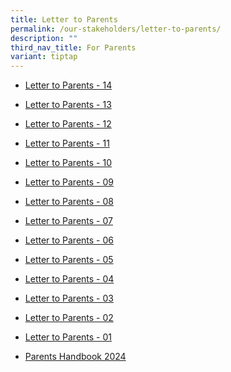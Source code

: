 ```yaml
---
title: Letter to Parents
permalink: /our-stakeholders/letter-to-parents/
description: ""
third_nav_title: For Parents
variant: tiptap
---
```

<p></p>
<ul data-tight="true" class="tight">
<li>
<p><a href="/files/2024 Letter to Parents/PVPS_2024_14_Final.pdf" rel="noopener nofollow" target="_blank">Letter to Parents - 14</a>
</p>
</li>
<li>
<p><a href="/files/2024 Letter to Parents/PVPS_2024_13.pdf" rel="noopener noreferrer nofollow" target="_blank">Letter to Parents - 13</a>
</p>
</li>
<li>
<p><a href="/files/2024 Letter to Parents/PVPS_2024_12_Merged.pdf" rel="noopener noreferrer nofollow" target="_blank">Letter to Parents - 12</a>
</p>
</li>
<li>
<p><a href="/files/2024 Letter to Parents/PVPS_2024_11.pdf" rel="noopener noreferrer nofollow" target="_blank">Letter to Parents - 11</a>
</p>
</li>
<li>
<p><a href="/files/2024 Letter to Parents/PVPS_2024_10.pdf" rel="noopener noreferrer nofollow" target="_blank">Letter to Parents - 10</a>
</p>
</li>
<li>
<p><a href="/files/2024 Letter to Parents/PVPS_2024_09.pdf" rel="noopener noreferrer nofollow" target="_blank">Letter to Parents - 09</a>
</p>
</li>
<li>
<p><a href="/files/2024 Letter to Parents/PVPS_2024_08.pdf" rel="noopener noreferrer nofollow" target="_blank">Letter to Parents - 08</a>
</p>
</li>
<li>
<p><a href="/files/2024_P1_Assessment_Overview__Term_2_.pdf" rel="noopener noreferrer nofollow" target="_blank"><u>Letter to Parents - 07</u></a>
</p>
</li>
<li>
<p><a href="/files/2024 Letter to Parents/PVPS_2024_06.pdf" rel="noopener noreferrer nofollow" target="_blank">Letter to Parents - 06</a>
</p>
</li>
<li>
<p><a href="/files/2024 Letter to Parents/PVPS_2024_05.pdf" rel="noopener noreferrer nofollow" target="_blank">Letter to Parents - 05</a>
</p>
</li>
<li>
<p><a href="/files/2024 Letter to Parents/PVPS_2024_04.pdf" rel="noopener noreferrer nofollow" target="_blank">Letter to Parents - 04</a>
</p>
</li>
<li>
<p><a href="/files/2024 Letter to Parents/PVPS_2024_03.pdf" rel="noopener noreferrer nofollow" target="_blank">Letter to Parents - 03</a>
</p>
</li>
<li>
<p><a href="/files/Website_PVPS_2024_02.pdf" rel="noopener noreferrer nofollow" target="_blank">Letter to Parents - 02</a>
</p>
</li>
<li>
<p><a href="/files/2024 Letter to Parents/PVPS_2024_01.pdf" rel="noopener noreferrer nofollow" target="_blank">Letter to Parents - 01</a>
</p>
</li>
<li>
<p><a href="/files/2024 Info for Parents/Parents_handbook_2024.pdf" rel="noopener noreferrer nofollow" target="_blank">Parents Handbook 2024</a>
</p>
<p></p>
</li>
</ul>
<p></p>